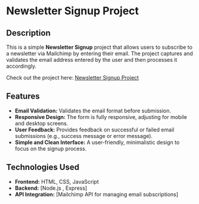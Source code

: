 # Newsletter Signup Project

## Description
This is a simple **Newsletter Signup** project that allows users to subscribe to a newsletter via Mailchimp by entering their email. The project captures and validates the email address entered by the user and then processes it accordingly.

Check out the project here: [Newsletter Signup Project](https://github.com/Rahul-chhajed/NewsLetter_signup)

## Features
- **Email Validation:** Validates the email format before submission.
- **Responsive Design:** The form is fully responsive, adjusting for mobile and desktop screens.
- **User Feedback:** Provides feedback on successful or failed email submissions (e.g., success message or error message).
- **Simple and Clean Interface:** A user-friendly, minimalistic design to focus on the signup process.

## Technologies Used
- **Frontend:** HTML, CSS, JavaScript
- **Backend:** [Node.js , Express]
- **API Integration:** [Mailchimp API for managing email subscriptions]
